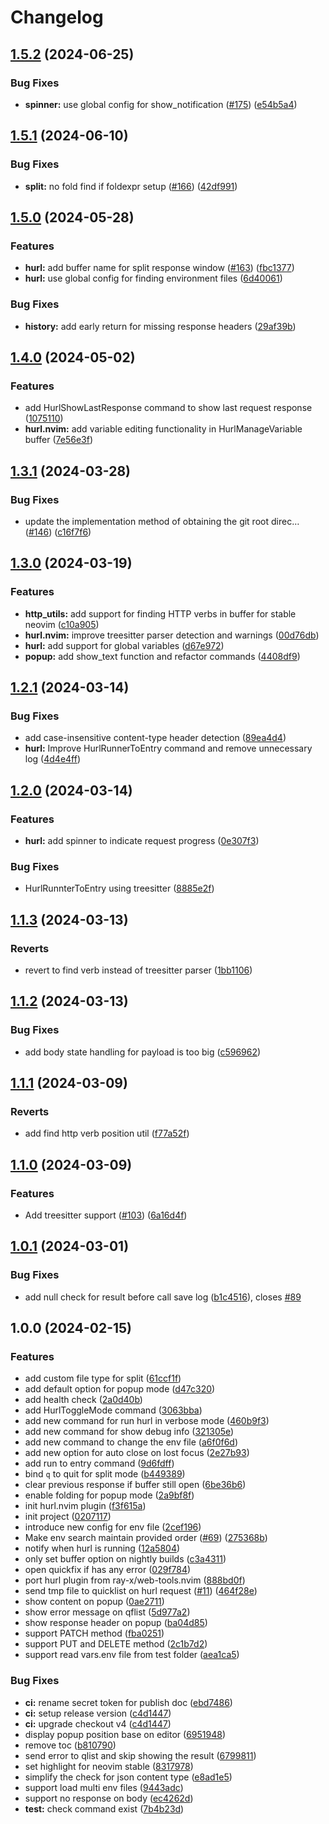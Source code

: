 # Changelog

## [1.5.2](https://github.com/jellydn/hurl.nvim/compare/v1.5.1...v1.5.2) (2024-06-25)


### Bug Fixes

* **spinner:** use global config for show_notification ([#175](https://github.com/jellydn/hurl.nvim/issues/175)) ([e54b5a4](https://github.com/jellydn/hurl.nvim/commit/e54b5a421fa91d5c30c8d2238360fbce765d4af2))

## [1.5.1](https://github.com/jellydn/hurl.nvim/compare/v1.5.0...v1.5.1) (2024-06-10)

### Bug Fixes

- **split:** no fold find if foldexpr setup ([#166](https://github.com/jellydn/hurl.nvim/issues/166)) ([42df991](https://github.com/jellydn/hurl.nvim/commit/42df991fc28f0099e1965f2fedbfa96f8d00a73b))

## [1.5.0](https://github.com/jellydn/hurl.nvim/compare/v1.4.0...v1.5.0) (2024-05-28)

### Features

- **hurl:** add buffer name for split response window ([#163](https://github.com/jellydn/hurl.nvim/issues/163)) ([fbc1377](https://github.com/jellydn/hurl.nvim/commit/fbc1377ace478936bb4c425e48cd34af3ffc81c0))
- **hurl:** use global config for finding environment files ([6d40061](https://github.com/jellydn/hurl.nvim/commit/6d400613c92c2395471ca7f3de7991d7e8c488d9))

### Bug Fixes

- **history:** add early return for missing response headers ([29af39b](https://github.com/jellydn/hurl.nvim/commit/29af39ba93a5f56b706991a081480b5738b53eb3))

## [1.4.0](https://github.com/jellydn/hurl.nvim/compare/v1.3.1...v1.4.0) (2024-05-02)

### Features

- add HurlShowLastResponse command to show last request response ([1075110](https://github.com/jellydn/hurl.nvim/commit/1075110f334a1ae8fb10554611befa4b58caabdf))
- **hurl.nvim:** add variable editing functionality in HurlManageVariable buffer ([7e56e3f](https://github.com/jellydn/hurl.nvim/commit/7e56e3f9249dde6e18a52f01779fa702044bced9))

## [1.3.1](https://github.com/jellydn/hurl.nvim/compare/v1.3.0...v1.3.1) (2024-03-28)

### Bug Fixes

- update the implementation method of obtaining the git root direc… ([#146](https://github.com/jellydn/hurl.nvim/issues/146)) ([c16f7f6](https://github.com/jellydn/hurl.nvim/commit/c16f7f60a4df043cd3b136aa5fb519de668c6148))

## [1.3.0](https://github.com/jellydn/hurl.nvim/compare/v1.2.1...v1.3.0) (2024-03-19)

### Features

- **http_utils:** add support for finding HTTP verbs in buffer for stable neovim ([c10a905](https://github.com/jellydn/hurl.nvim/commit/c10a9053d51fe96c94f1be8eee4df582bc705708))
- **hurl.nvim:** improve treesitter parser detection and warnings ([00d76db](https://github.com/jellydn/hurl.nvim/commit/00d76db0a668767b2dd4da6cebe499ba21a354ee))
- **hurl:** add support for global variables ([d67e972](https://github.com/jellydn/hurl.nvim/commit/d67e9721e9902b2a01cf87b2d994f6956061668b))
- **popup:** add show_text function and refactor commands ([4408df9](https://github.com/jellydn/hurl.nvim/commit/4408df92de8410b59205784832b06fdb2994c092))

## [1.2.1](https://github.com/jellydn/hurl.nvim/compare/v1.2.0...v1.2.1) (2024-03-14)

### Bug Fixes

- add case-insensitive content-type header detection ([89ea4d4](https://github.com/jellydn/hurl.nvim/commit/89ea4d49371b836dc9e1451dab084576a4f063a9))
- **hurl:** Improve HurlRunnerToEntry command and remove unnecessary log ([4d4e4ff](https://github.com/jellydn/hurl.nvim/commit/4d4e4ff9df020522dca8a6dc9ea7fd3dfa25069d))

## [1.2.0](https://github.com/jellydn/hurl.nvim/compare/v1.1.3...v1.2.0) (2024-03-14)

### Features

- **hurl:** add spinner to indicate request progress ([0e307f3](https://github.com/jellydn/hurl.nvim/commit/0e307f327201ad08817118c5819650c86c6253a0))

### Bug Fixes

- HurlRunnterToEntry using treesitter ([8885e2f](https://github.com/jellydn/hurl.nvim/commit/8885e2f216d0bdd8b24a2de494342bd4d80de02c))

## [1.1.3](https://github.com/jellydn/hurl.nvim/compare/v1.1.2...v1.1.3) (2024-03-13)

### Reverts

- revert to find verb instead of treesitter parser ([1bb1106](https://github.com/jellydn/hurl.nvim/commit/1bb1106b0357eb2ce6117a4e2fa5196592db9d12))

## [1.1.2](https://github.com/jellydn/hurl.nvim/compare/v1.1.1...v1.1.2) (2024-03-13)

### Bug Fixes

- add body state handling for payload is too big ([c596962](https://github.com/jellydn/hurl.nvim/commit/c596962d952bef76dd3c34580e54c803069e84ef))

## [1.1.1](https://github.com/jellydn/hurl.nvim/compare/v1.1.0...v1.1.1) (2024-03-09)

### Reverts

- add find http verb position util ([f77a52f](https://github.com/jellydn/hurl.nvim/commit/f77a52f30629091d2d0032ee2edb63703d7d407d))

## [1.1.0](https://github.com/jellydn/hurl.nvim/compare/v1.0.1...v1.1.0) (2024-03-09)

### Features

- Add treesitter support ([#103](https://github.com/jellydn/hurl.nvim/issues/103)) ([6a16d4f](https://github.com/jellydn/hurl.nvim/commit/6a16d4f9d8b6bc488f9a6bfdf62c204dd80fed8c))

## [1.0.1](https://github.com/jellydn/hurl.nvim/compare/v1.0.0...v1.0.1) (2024-03-01)

### Bug Fixes

- add null check for result before call save log ([b1c4516](https://github.com/jellydn/hurl.nvim/commit/b1c4516c7dbd45fb8cc80e1c87d088155d1b53eb)), closes [#89](https://github.com/jellydn/hurl.nvim/issues/89)

## 1.0.0 (2024-02-15)

### Features

- add custom file type for split ([61ccf1f](https://github.com/jellydn/hurl.nvim/commit/61ccf1f40d0aa42bb7b8fd0a9955854d03f620df))
- add default option for popup mode ([d47c320](https://github.com/jellydn/hurl.nvim/commit/d47c320593e87f0dea4da4704bd29740a80ad49b))
- add health check ([2a0d40b](https://github.com/jellydn/hurl.nvim/commit/2a0d40b019bf73f01d13fb5d3cc15c0e9bb42a2a))
- add HurlToggleMode command ([3063bba](https://github.com/jellydn/hurl.nvim/commit/3063bba232a4055e3c74c87ab76f35cee4890181))
- add new command for run hurl in verbose mode ([460b9f3](https://github.com/jellydn/hurl.nvim/commit/460b9f3223f6c3872ff1565020be3961aec02de4))
- add new command for show debug info ([321305e](https://github.com/jellydn/hurl.nvim/commit/321305efbd6f6d3077918c36d6c71abe27a393e1))
- add new command to change the env file ([a6f0f6d](https://github.com/jellydn/hurl.nvim/commit/a6f0f6dc418892a28a6981c9a0f344c5dd150d33))
- add new option for auto close on lost focus ([2e27b93](https://github.com/jellydn/hurl.nvim/commit/2e27b93e695790761c8490b6a05f6c6441433137))
- add run to entry command ([9d6fdff](https://github.com/jellydn/hurl.nvim/commit/9d6fdffee0a4b805a025650a8be9bd9ee34e6e74))
- bind `q` to quit for split mode ([b449389](https://github.com/jellydn/hurl.nvim/commit/b4493893f8884feea8fad960589ea9f99d521f07))
- clear previous response if buffer still open ([6be36b6](https://github.com/jellydn/hurl.nvim/commit/6be36b6faaafd95def4de0dc7e9baaa8764c63a4))
- enable folding for popup mode ([2a9bf8f](https://github.com/jellydn/hurl.nvim/commit/2a9bf8fa408c72b2c228f59191559a4e73556376))
- init hurl.nvim plugin ([f3f615a](https://github.com/jellydn/hurl.nvim/commit/f3f615a5f674bd1a7aaaad24efbf4fc6140cd2dd))
- init project ([0207117](https://github.com/jellydn/hurl.nvim/commit/020711770e2951b7fe0cf3798e91b8d2b72b7227))
- introduce new config for env file ([2cef196](https://github.com/jellydn/hurl.nvim/commit/2cef1967d96b0c3184333cf19e183bcf24341c6e))
- Make env search maintain provided order ([#69](https://github.com/jellydn/hurl.nvim/issues/69)) ([275368b](https://github.com/jellydn/hurl.nvim/commit/275368ba1d47d594b58a759e2da99938b16d6527))
- notify when hurl is running ([12a5804](https://github.com/jellydn/hurl.nvim/commit/12a5804a2db188a45b3e292bbd8e13cd841191eb))
- only set buffer option on nightly builds ([c3a4311](https://github.com/jellydn/hurl.nvim/commit/c3a4311567c7dee1ea36e305c2a7bbddb030a9b6))
- open quickfix if has any error ([029f784](https://github.com/jellydn/hurl.nvim/commit/029f7843123d79960db584fc5124559a079d2f40))
- port hurl plugin from ray-x/web-tools.nvim ([888bd0f](https://github.com/jellydn/hurl.nvim/commit/888bd0fc18057ba0a4f207895c1bfe9828a65071))
- send tmp file to quicklist on hurl request ([#11](https://github.com/jellydn/hurl.nvim/issues/11)) ([464f28e](https://github.com/jellydn/hurl.nvim/commit/464f28e60665897f3d320166e5fe025183f83b32))
- show content on popup ([0ae2711](https://github.com/jellydn/hurl.nvim/commit/0ae2711d86c28dff390bcfdb6439be3b807bdfb3))
- show error message on qflist ([5d977a2](https://github.com/jellydn/hurl.nvim/commit/5d977a2f33a83eab0eb95e6de8c61fe1841b2319))
- show response header on popup ([ba04d85](https://github.com/jellydn/hurl.nvim/commit/ba04d8585aca917f2e093c213c2fdc70df8dbd62))
- support PATCH method ([fba0251](https://github.com/jellydn/hurl.nvim/commit/fba0251e2421d23c70978678d46a9cc764593c0b))
- support PUT and DELETE method ([2c1b7d2](https://github.com/jellydn/hurl.nvim/commit/2c1b7d2063a47c54c7f30b33af6bf9cce8e8c828))
- support read vars.env file from test folder ([aea1ca5](https://github.com/jellydn/hurl.nvim/commit/aea1ca53ccdf29deab4c2a840f076ef828404b96))

### Bug Fixes

- **ci:** rename secret token for publish doc ([ebd7486](https://github.com/jellydn/hurl.nvim/commit/ebd748605d8a6251a12385fd56b65533d64f29e4))
- **ci:** setup release version ([c4d1447](https://github.com/jellydn/hurl.nvim/commit/c4d144716f6269e9ab7e45089b38179e6d2e085a))
- **ci:** upgrade checkout v4 ([c4d1447](https://github.com/jellydn/hurl.nvim/commit/c4d144716f6269e9ab7e45089b38179e6d2e085a))
- display popup position base on editor ([6951948](https://github.com/jellydn/hurl.nvim/commit/69519488a96e74da67ae3fefc17619a65c1c8c00))
- remove toc ([b810790](https://github.com/jellydn/hurl.nvim/commit/b8107903944d062d9822cef41b4a4491b2cdea97))
- send error to qlist and skip showing the result ([6799811](https://github.com/jellydn/hurl.nvim/commit/679981165305a5494ced10016348f703a57bd5db))
- set highlight for neovim stable ([8317978](https://github.com/jellydn/hurl.nvim/commit/8317978aa439e2506d0f6b2a87c8b674c2bb9ac5))
- simplify the check for json content type ([e8ad1e5](https://github.com/jellydn/hurl.nvim/commit/e8ad1e50e88e698e3a3a57cbe614a0b510587a1b))
- support load multi env files ([9443adc](https://github.com/jellydn/hurl.nvim/commit/9443adc0fa54e04fb9e2e35872022a4efa89dea0))
- support no response on body ([ec4262d](https://github.com/jellydn/hurl.nvim/commit/ec4262d6b6e9169ece39a8cd28405c95d0cb0380))
- **test:** check command exist ([7b4b23d](https://github.com/jellydn/hurl.nvim/commit/7b4b23d32cabf3a5de777266fa4ea24eb0d499da))
